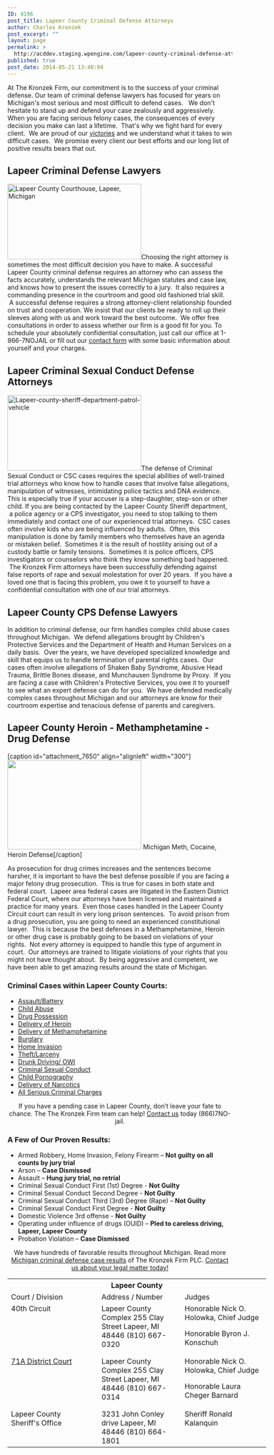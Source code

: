```yaml
---
ID: 4196
post_title: Lapeer County Criminal Defense Attorneys
author: Charles Kronzek
post_excerpt: ""
layout: page
permalink: >
  http://acddev.staging.wpengine.com/lapeer-county-criminal-defense-attorneys-michigan.html
published: true
post_date: 2014-05-21 13:40:04
---
```

At The Kronzek Firm, our commitment is to the success of your criminal defense. Our team of criminal defense lawyers has focused for years on Michigan's most serious and most difficult to defend cases.   We don't hesitate to stand up and defend your case zealously and aggressively.   When you are facing serious felony cases, the consequences of every decision you make can last a lifetime.  That's why we fight hard for every client.  We are proud of our <a href="http://acddev.staging.wpengine.com/proven-results.html">victories</a> and we understand what it takes to win difficult cases.  We promise every client our best efforts and our long list of positive results bears that out.
<h2>Lapeer Criminal Defense Lawyers</h2>
<a href="http://acddev.staging.wpengine.com/wp-content/uploads/2014/05/20150609_0836421-e1434488781666.jpg"><img class="alignright wp-image-6743" title="Lapeer Courthouse" src="http://acddev.staging.wpengine.com/wp-content/uploads/2014/05/20150609_0836421-e1434488733551-300x169.jpg" alt="Lapeer County Courthouse, Lapeer, Michigan" width="300" height="169" /></a>Choosing the right attorney is sometimes the most difficult decision you have to make. A successful Lapeer County criminal defense requires an attorney who can assess the facts accurately, understands the relevant Michigan statutes and case law, and knows how to present the issues correctly to a jury.  It also requires a commanding presence in the courtroom and good old fashioned trial skill.  A successful defense requires a strong attorney-client relationship founded on trust and cooperation. We insist that our clients be ready to roll up their sleeves along with us and work toward the best outcome.  We offer free consultations in order to assess whether our firm is a good fit for you. To schedule your absolutely confidential consultation, just call our office at 1-866-7NOJAIL or fill out our <a href="http://acddev.staging.wpengine.com/contact-us.html">contact form</a> with some basic information about yourself and your charges.
<h2>Lapeer Criminal Sexual Conduct Defense Attorneys</h2>
<img class="alignleft wp-image-7143 size-medium" src="http://acddev.staging.wpengine.com/wp-content/uploads/2014/05/Lapeer-county-sheriff-300x169.jpg" alt="Lapeer-county-sheriff-department-patrol-vehicle" width="300" height="169" />The defense of Criminal Sexual Conduct or CSC cases requires the special abilities of well-trained trial attorneys who know how to handle cases that involve false allegations, manipulation of witnesses, intimidating police tactics and DNA evidence. This is especially true if your accuser is a step-daughter, step-son or other child. If you are being contacted by the Lapeer County Sheriff department,  a police agency or a CPS investigator, you need to stop talking to them immediately and contact one of our experienced trial attorneys.  CSC cases often involve kids who are being influenced by adults.  Often, this manipulation is done by family members who themselves have an agenda or mistaken belief.  Sometimes it is the result of hostility arising out of a custody battle or family tensions.  Sometimes it is police officers, CPS investigators or counselors who think they know something bad happened.  The Kronzek Firm attorneys have been successfully defending against false reports of rape and sexual molestation for over 20 years.  If you have a loved one that is facing this problem, you owe it to yourself to have a confidential consultation with one of our trial attorneys.
<h2>Lapeer County CPS Defense Lawyers</h2>
In addition to criminal defense, our firm handles complex child abuse cases throughout Michigan.  We defend allegations brought by Children's Protective Services and the Department of Health and Human Services on a daily basis.  Over the years, we have developed specialized knowledge and skill that equips us to handle termination of parental rights cases.  Our cases often involve allegations of Shaken Baby Syndrome, Abusive Head Trauma, Brittle Bones disease, and Munchausen Syndrome by Proxy.  If you are facing a case with Children's Protective Services, you owe it to yourself to see what an expert defense can do for you.  We have defended medically complex cases throughout Michigan and our attorneys are know for their courtroom expertise and tenacious defense of parents and caregivers.
<h2>Lapeer County Heroin - Methamphetamine - Drug Defense</h2>
[caption id="attachment_7650" align="alignleft" width="300"]<a href="http://acddev.staging.wpengine.com/wp-content/uploads/2014/05/iStock_000039596666_Large.jpg" rel="attachment wp-att-7650"><img class="wp-image-7650 size-medium" src="http://acddev.staging.wpengine.com/wp-content/uploads/2014/05/iStock_000039596666_Large-300x200.jpg" alt="" width="300" height="200" /></a> Michigan Meth, Cocaine, Heroin Defense[/caption]

As prosecution for drug crimes increases and the sentences become harsher, it is important to have the best defense possible if you are facing a major felony drug prosecution.  This is true for cases in both state and federal court.  Lapeer area federal cases are litigated in the Eastern District Federal Court, where our attorneys have been licensed and maintained a practice for many years.  Even those cases handled in the Lapeer County Circuit court can result in very long prison sentences.  To avoid prison from a drug prosecution, you are going to need an experienced constitutional lawyer.  This is because the best defenses in a Methamphetamine, Heroin or other drug case is probably going to be based on violations of your rights.  Not every attorney is equipped to handle this type of argument in court.  Our attorneys are trained to litigate violations of your rights that you might not have thought about.  By being aggressive and competent, we have been able to get amazing results around the state of Michigan.
<h3>Criminal Cases within Lapeer County Courts:</h3>
<ul class="no-bullets">
	<li><a href="http://acddev.staging.wpengine.com/assault-charges.html">Assault/Battery</a></li>
	<li><a title="Michigan Child Abuse Attorney" href="http://acddev.staging.wpengine.com/michigan-child-abuse-attorneys-abuse-neglect-defense-lawyers.html">Child Abuse</a></li>
	<li><a href="http://acddev.staging.wpengine.com/drug-charges.html">Drug Possession</a></li>
	<li><a href="http://acddev.staging.wpengine.com/heroin.html" target="_blank">Delivery of Heroin</a></li>
	<li><a href="http://acddev.staging.wpengine.com/methamphetamine.html" target="_blank">Delivery of Methamphetamine</a></li>
	<li><a href="http://acddev.staging.wpengine.com/burglary-crimes.html">Burglary</a></li>
	<li><a title="Michigan Home Invasion Attorneys" href="http://acddev.staging.wpengine.com/michigan-home-invasion-attorneys-criminal-defense-lawyers.html">Home Invasion</a></li>
	<li><a href="http://acddev.staging.wpengine.com/theft-charges.html">Theft/Larceny</a></li>
	<li><a href="http://acddev.staging.wpengine.com/drunk-driving.html">Drunk Driving/ OWI</a></li>
	<li><a href="http://acddev.staging.wpengine.com/sex-crimes.html">Criminal Sexual Conduct</a></li>
	<li><a title="Michigan Child Pornography Defense Attorneys" href="http://www.sexcrimeattorneys.com/michigan/sex-crimes/child-pornography" target="_blank">Child Pornography</a></li>
	<li><a title="Michigan Drug Crime Overview" href="http://acddev.staging.wpengine.com/drug-charges.html" target="_blank">Delivery of Narcotics</a></li>
	<li><a href="http://acddev.staging.wpengine.com/">All Serious Criminal Charges</a></li>
</ul>
<p class="ctas" style="text-align: center;">If you have a pending case in Lapeer County, don’t leave your fate to chance. The The Kronzek Firm team can help! <a href="http://acddev.staging.wpengine.com/contact-us.html">Contact us</a> today (866)7NO-jail.</p>

<h3>A Few of Our Proven Results:</h3>
<ul>
	<li>Armed Robbery, Home Invasion, Felony Firearm – <b>Not guilty on all counts by jury trial</b></li>
	<li>Arson – <strong>Case Dismissed</strong></li>
	<li>Assault – <strong>Hung jury trial, no retrial</strong></li>
	<li>Criminal Sexual Conduct First (1st) Degree - <strong>Not Guilty</strong></li>
	<li>Criminal Sexual Conduct Second Degree - <strong>Not Guilty</strong></li>
	<li>Criminal Sexual Conduct Third (3rd) Degree (Rape) – <b>Not Guilty</b></li>
	<li>Criminal Sexual Conduct First Degree - <strong>Not Guilty</strong></li>
	<li>Domestic Violence 3rd offense - <strong>Not Guilty</strong></li>
	<li>Operating under influence of drugs (OUID) – <strong>Pled to careless driving, Lapeer, Lapeer County</strong></li>
	<li>Probation Violation – <b>Case Dismissed</b></li>
</ul>
<p class="ctas" style="text-align: center;">We have hundreds of favorable results throughout Michigan. Read more <a href="http://acddev.staging.wpengine.com/proven-results.html">Michigan criminal defense case results</a> of The Kronzek Firm PLC.
<a href="http://acddev.staging.wpengine.com/contact-us.html">Contact us about your legal matter today!</a></p>

<table class="districts" style="width: 580px !important;" cellspacing="0">
<tbody>
<tr>
<th colspan="3">Lapeer County</th>
</tr>
<tr class="subjects">
<td width="225">Court / Division</td>
<td width="225">Address / Number</td>
<td width="225">Judges</td>
</tr>
<tr>
<td valign="top">40th Circuit</td>
<td valign="top">Lapeer County Complex
255 Clay Street
Lapeer, MI 48446
(810) 667-0320</td>
<td valign="top">Honorable Nick O. Holowka, Chief Judge

Honorable Byron J. Konschuh</td>
</tr>
<tr>
<td valign="top"><a href="http://www.lapeercountyweb.org/district_court.htm" target="_blank">71A District Court</a></td>
<td valign="top">Lapeer County Complex
255 Clay Street
Lapeer, MI 48446
(810) 667-0314</td>
<td valign="top">Honorable Nick O. Holowka, Chief Judge

Honorable Laura Cheger Barnard</td>
</tr>
<tr>
<td valign="top">Lapeer County Sheriff's Office</td>
<td valign="top">3231 John Conley drive
Lapeer, MI 48446
(810) 664-1801</td>
<td valign="top">Sheriff Ronald Kalanquin</td>
</tr>
</tbody>
</table>